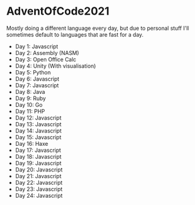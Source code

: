 # AdventOfCode2021
 
Mostly doing a different language every day, but due to personal stuff I'll sometimes default to languages that are fast for a day.

- Day  1: Javascript
- Day  2: Assembly (NASM)
- Day  3: Open Office Calc
- Day  4: Unity (With visualisation)
- Day  5: Python
- Day  6: Javascript
- Day  7: Javascript
- Day  8: Java
- Day  9: Ruby
- Day 10: Go
- Day 11: PHP
- Day 12: Javascript
- Day 13: Javascript
- Day 14: Javascript
- Day 15: Javascript
- Day 16: Haxe
- Day 17: Javascript
- Day 18: Javascript
- Day 19: Javascript
- Day 20: Javascript
- Day 21: Javascript
- Day 22: Javascript
- Day 23: Javascript
- Day 24: Javascript